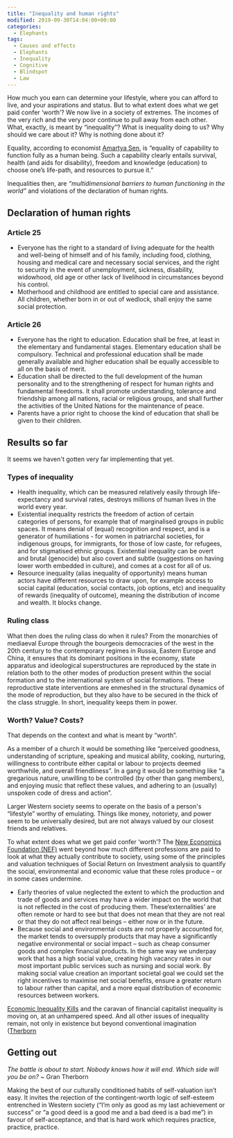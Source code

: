 ```yaml
---
title: "Inequality and human rights"
modified: 2019-09-30T14:04:00+00:00
categories:
  - Elephants
tags:
  - Causes and effects
  - Elephants
  - Inequality
  - Cognitive
  - Blindspot
  - Law
---
```


How much you earn can determine your lifestyle, where you can afford to live, and your aspirations and status. But to what extent does what we get paid confer ​‘worth’? We now live in a society of extremes. The incomes of the very rich and the very poor continue to pull away from each other. What, exactly, is meant by “inequality”? What is inequality doing to us? Why should we care about it? Why is nothing done about it? 

Equality, according to economist [Amartya Sen](https://scholar.harvard.edu/sen/home), is “equality of capability to function fully as a human being. Such a capability clearly entails survival, health (and aids for disability), freedom and knowledge (education) to choose one’s life-path, and resources to pursue it.”

Inequalities then, are _“multidimensional barriers to human functioning in the world”_ and violations of the declaration of human rights.

## Declaration of human rights

### Article 25

* Everyone has the right to a standard of living adequate for the health and well-being of himself and of his family, including food, clothing, housing and medical care and necessary social services, and the right to security in the event of unemployment, sickness, disability, widowhood, old age or other lack of livelihood in circumstances beyond his control.
* Motherhood and childhood are entitled to special care and assistance. All children, whether born in or out of wedlock, shall enjoy the same social protection.

### Article 26

* Everyone has the right to education. Education shall be free, at least in the elementary and fundamental stages. Elementary education shall be compulsory. Technical and professional education shall be made generally available and higher education shall be equally accessible to all on the basis of merit.
* Education shall be directed to the full development of the human personality and to the strengthening of respect for human rights and fundamental freedoms. It shall promote understanding, tolerance and friendship among all nations, racial or religious groups, and shall further the activities of the United Nations for the maintenance of peace.
* Parents have a prior right to choose the kind of education that shall be given to their children.

## Results so far

It seems we haven't gotten very far implementing that yet. 

### Types of inequality

* Health inequality, which can be measured relatively easily through life-expectancy and survival rates, destroys millions of human lives in the world every year.
* Existential inequality restricts the freedom of action of certain categories of persons, for example that of marginalised groups in public spaces. It means denial of (equal) recognition and respect, and is a generator of humiliations - for women in patriarchal societies, for indigenous groups, for immigrants, for those of low caste, for refugees, and for stigmatised ethnic groups. Existential inequality can be overt and brutal (genocide) but also covert and subtle (suggestions on having lower worth embedded in culture), and comes at a cost for all of us.
* Resource inequality (alias inequality of opportunity) means human actors have different resources to draw upon, for example access to social capital (education, social contacts, job options, etc) and inequality of rewards (inequality of outcome), meaning the distribution of income and wealth. It blocks change.

### Ruling class

What then does the ruling class do when it rules? From the monarchies of mediaeval Europe through the bourgeois democracies of the west in the 20th century to the contemporary regimes in Russia, Eastern Europe and China, it ensures that its dominant positions in the economy, state apparatus and ideological superstructures are reproduced by the state in rela­tion both to the other modes of production present within the social formation and to the international system of social formations. These reproductive state interventions are enmeshed in the struc­tural dynamics of the mode of reproduction, but they also have to be secured in the thick of the class struggle. In short, inequality keeps them in power. 

### Worth? Value? Costs?

That depends on the context and what is meant by “worth”.

As a member of a church it would be something like “perceived goodness, understanding of scripture, speaking and musical ability, cooking, nurturing, willingness to contribute either capital or labour to projects deemed worthwhile, and overall friendliness”. In a gang it would be something like “a gregarious nature, unwilling to be controlled (by other than gang members), and enjoying music that reflect these values, and adhering to an (usually) unspoken code of dress and action”.

Larger Western society seems to operate on the basis of a person's “lifestyle” worthy of emulating. Things like money, notoriety, and power seem to be universally desired, but are not always valued by our closest friends and relatives.

To what extent does what we get paid confer ​‘worth’? The [New Economics Foundation (NEF)](https://neweconomics.org/2009/12/a-bit-rich/) went beyond how much different professions are paid to look at what they actually contribute to society, using some of the principles and valuation techniques of Social Return on Investment analysis to quantify the social, environmental and economic value that these roles produce – or in some cases undermine.

* Early theories of value neglected the extent to which the production and trade of goods and services may have a wider impact on the world that is not reflected in the cost of producing them. These ​‘externalities’ are often remote or hard to see but that does not mean that they are not real or that they do not affect real beings – either now or in the future.
* Because social and environmental costs are not properly accounted for, the market tends to oversupply products that may have a significantly negative environmental or social impact – such as cheap consumer goods and complex financial products. In the same way we underpay work that has a high social value, creating high vacancy rates in our most important public services such as nursing and social work. By making social value creation an important societal goal we could set the right incentives to maximise net social benefits, ensure a greater return to labour rather than capital, and a more equal distribution of economic resources between workers.

[Economic Inequality Kills](https://www.thenation.com/article/archive/how-economic-inequality-kills/) and the caravan of financial capitalist inequality is moving on, at an unhampered  speed.  And  all  other  issues  of  inequality  remain,  not  only  in  existence but beyond conventional imagination ([Therborn](http://www.scielo.mec.pt/pdf/aso/n212/n212a08.pdf)

## Getting out

_The battle is about to start. Nobody knows how it will end. Which side will you be on?_ ~ Gran Therborn

Making the best of our culturally conditioned habits of self-valuation isn’t easy. It invites the rejection of the contingent-worth logic of self-esteem entrenched in Western society (“I’m only as good as my last achievement or success” or “a good deed is a good me and a bad deed is a bad me”) in favour of self-acceptance, and that is hard work which requires practice, practice, practice.




